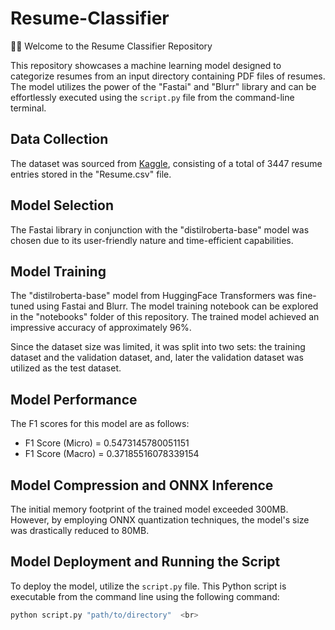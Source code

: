 # Resume-Classifier
📁📄 Welcome to the Resume Classifier Repository 

This repository showcases a machine learning model designed to categorize resumes from an input directory containing PDF files of resumes. The model utilizes the power of the "Fastai" and "Blurr" library and can be effortlessly executed using the `script.py` file from the command-line terminal.

## Data Collection

The dataset was sourced from [Kaggle](https://www.kaggle.com/datasets/snehaanbhawal/resume-dataset), consisting of a total of 3447 resume entries stored in the "Resume.csv" file.

## Model Selection

The Fastai library in conjunction with the "distilroberta-base" model was chosen due to its user-friendly nature and time-efficient capabilities.

## Model Training

The "distilroberta-base" model from HuggingFace Transformers was fine-tuned using Fastai and Blurr. The model training notebook can be explored in the "notebooks" folder of this repository. The trained model achieved an impressive accuracy of approximately 96%.

Since the dataset size was limited, it was split into two sets: the training dataset and the validation dataset, and, later the validation dataset was utilized as the test dataset.

## Model Performance

The F1 scores for this model are as follows:

- F1 Score (Micro) = 0.5473145780051151
- F1 Score (Macro) = 0.37185516078339154

## Model Compression and ONNX Inference

The initial memory footprint of the trained model exceeded 300MB. However, by employing ONNX quantization techniques, the model's size was drastically reduced to 80MB.

## Model Deployment and Running the Script

To deploy the model, utilize the `script.py` file. This Python script is executable from the command line using the following command:
```bash
python script.py "path/to/directory"  <br>




